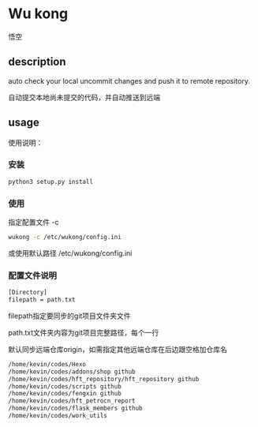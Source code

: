 # Wu kong

悟空

## description

auto check your local uncommit changes and push it to remote repository.

自动提交本地尚未提交的代码，并自动推送到远端

## usage

使用说明：

### 安装 

```python
python3 setup.py install
```

### 使用

指定配置文件 -c
```sh
wukong -c /etc/wukong/config.ini
```

或使用默认路径 /etc/wukong/config.ini

### 配置文件说明

```sh
[Directory]
filepath = path.txt
```

filepath指定要同步的git项目文件夹文件

path.txt文件夹内容为git项目完整路径，每个一行

默认同步远端仓库origin，如需指定其他远端仓库在后边跟空格加仓库名

```sh
/home/kevin/codes/Hexo
/home/kevin/codes/addons/shop github
/home/kevin/codes/hft_repository/hft_repository github
/home/kevin/codes/scripts github
/home/kevin/codes/fengxin github
/home/kevin/codes/hft_petrocn_report
/home/kevin/codes/flask_members github
/home/kevin/codes/work_utils
```

